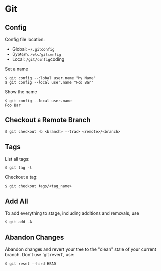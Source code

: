 Git
===

Config
------

Config file location:

* Global: ``~/.gitconfig``
* System: ``/etc/gitconfig``
* Local: ``/git/config``coding

Set a name

    $ git config --global user.name "My Name"
    $ git config --local user.name "Foo Bar"
 
Show the name

    $ git config --local user.name
    Foo Bar

Checkout a Remote Branch
------------------------

    $ git checkout -b <branch> --track <remote>/<branch>

Tags
----

List all tags:

    $ git tag -l

Checkout a tag:

    $ git checkout tags/<tag_name>

Add All
-------

To add everything to stage, including additions and removals, use 

    $ git add -A


Abandon Changes
---------------

Abandon changes and revert your tree to the "clean" state of your current branch. Don't use 'git revert', use:

    $ git reset --hard HEAD 
